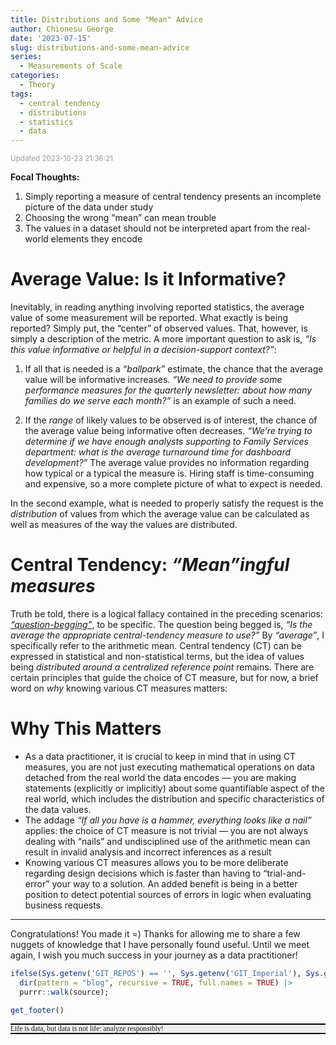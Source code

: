 ```yaml
---
title: Distributions and Some "Mean" Advice
author: Chionesu George
date: '2023-07-15'
slug: distributions-and-some-mean-advice
series:
  - Measurements of Scale
categories:
  - Theory
tags:
  - central tendency
  - distributions
  - statistics
  - data
---
```


<span style="font-size:smaller; text-decoration:italic; color:#999999; ">Updated 2023-10-23 21:36:21</span>

**Focal Thoughts:**
1. Simply reporting a measure of central tendency presents an incomplete picture of the data under study
2. Choosing the wrong “mean” can mean trouble
3. The values in a dataset should not be interpreted apart from the real-world elements they encode

# Average Value: Is it Informative?

Inevitably, in reading anything involving reported statistics, the average value of some measurement will be reported. What exactly is being reported? Simply put, the “center” of observed values. That, however, is simply a description of the metric. A more important question to ask is, *“Is this value informative or helpful in a decision-support context?”*:

1.  If all that is needed is a *“ballpark”* estimate, the chance that the average value will be informative increases. *“We need to provide some performance measures for the quarterly newsletter: about how many families do we serve each month?”* is an example of such a need.

2.  If the *range* of likely values to be observed is of interest, the chance of the average value being informative often decreases. *“We’re trying to determine if we have enough analysts supporting to Family Services department: what is the average turnaround time for dashboard development?”* The average value provides no information regarding how typical or a typical the measure is. Hiring staff is time-consuming and expensive, so a more complete picture of what to expect is needed.

In the second example, what is needed to properly satisfy the request is the *distribution* of values from which the average value can be calculated as well as measures of the way the values are distributed.

# Central Tendency: *“Mean”ingful measures*

Truth be told, there is a logical fallacy contained in the preceding scenarios: [*“question-begging”*](https://www.merriam-webster.com/dictionary/question-begging), to be specific. The question being begged is, *“Is the average the appropriate central-tendency measure to use?”* By *“average”*, I specifically refer to the arithmetic mean. Central tendency (CT) can be expressed in statistical and non-statistical terms, but the idea of values being *distributed around a centralized reference point* remains. There are certain principles that guide the choice of CT measure, but for now, a brief word on *why* knowing various CT measures matters:

# Why This Matters

- As a data practitioner, it is crucial to keep in mind that in using CT measures, you are not just executing mathematical operations on data detached from the real world the data encodes — you are making statements (explicitly or implicitly) about some quantifiable aspect of the real world, which includes the distribution and specific characteristics of the data values.
- The addage *“If all you have is a hammer, everything looks like a nail”* applies: the choice of CT measure is not trivial — you are not always dealing with “nails” and undisciplined use of the arithmetic mean can result in invalid analysis and incorrect inferences as a result
- Knowing various CT measures allows you to be more deliberate regarding design decisions which is faster than having to “trial-and-error” your way to a solution. An added benefit is being in a better position to detect potential sources of errors in logic when evaluating business requests.

<hr style="width:100%">

Congratulations! You made it =) Thanks for allowing me to share a few nuggets of knowledge that I have personally found useful. Until we meet again, I wish you much success in your journey as a data practitioner!

``` r
ifelse(Sys.getenv('GIT_REPOS') == '', Sys.getenv('GIT_Imperial'), Sys.getenv('GIT_REPOS')) |>
  dir(pattern = "blog", recursive = TRUE, full.names = TRUE) |> 
  purrr::walk(source);

get_footer()
```

<p style="border-top: solid 2px black; border-bottom: solid 2px black; background-color: #EFEFEF; font-size:smaller; ">
<span style="font-family:Georgia; font-variant:italic; ">Life is data, but data is not life: analyze responsibly!</span>
</p>
